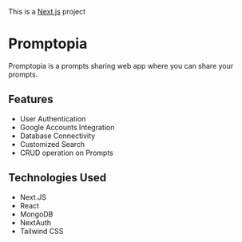 This is a [Next.js](https://nextjs.org/) project

 # Promptopia #
Promptopia is a prompts sharing web app where you can share your prompts.
## Features
* User Authentication
* Google Accounts Integration
* Database Connectivity
* Customized Search
* CRUD operation on Prompts

## Technologies Used
* Next.JS
* React
* MongoDB
* NextAuth
* Tailwind CSS
